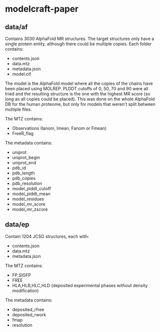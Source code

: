 # modelcraft-paper

## data/af

Contains 3030 AlphaFold MR structures.
The target structures only have a single protein entity,
although there could be multiple copies.
Each folder contains:

- contents.json
- data.mtz
- metadata.json
- model.cif

The model is the AlphaFold model
where all the copies of the chains have been placed using MOLREP.
PLDDT cutoffs of 0, 50, 70 and 90 were all tried and the resulting structure
is the one with the highest MR score (so long as all copies could be placed).
This was done on the whole AlphaFold DB for the human proteome,
but only for models that weren't split between multiple files.

The MTZ contains:

- Observations (Ianom, Imean, Fanom or Fmean)
- FreeR_flag

The metadata contains:

- uniprot
- uniprot_begin
- uniprot_end
- pdb_id
- pdb_length
- pdb_copies
- pdb_resolution
- model_plddt_cutoff
- model_plddt_mean
- model_residues
- model_mr_score
- model_mr_zscore

## data/ep

Contain 1204 JCSG structures, each with:

- contents.json
- data.mtz
- metadata.json

The MTZ contains:

- FP,SIGFP
- FREE
- HLA,HLB,HLC,HLD (deposited experimental phases without density modification)

The metadata contains:

- deposited_rfree
- deposited_rwork
- fmap
- resolution
